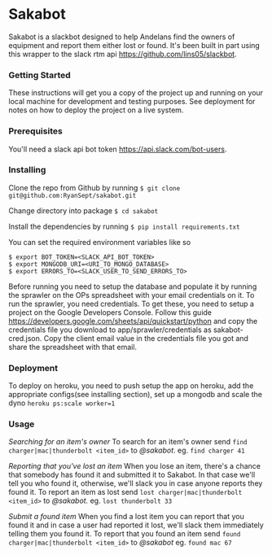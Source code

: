 # Sakabot
Sakabot is a slackbot designed to help Andelans find the owners of equipment and report them either lost or found. 
It's been built in part using this wrapper to the slack rtm api https://github.com/lins05/slackbot. 

### Getting Started
These instructions will get you a copy of the project up and running on your local machine for development and testing purposes. See deployment for notes on how to deploy the project on a live system.

### Prerequisites
You'll need a slack api bot token https://api.slack.com/bot-users.

### Installing
Clone the repo from Github by running  `$ git clone git@github.com:RyanSept/sakabot.git`

Change directory into package `$ cd sakabot`

Install the dependencies by running `$ pip install requirements.txt`

You can set the required environment variables like so

```
$ export BOT_TOKEN=<SLACK_API_BOT_TOKEN> 
$ export MONGODB_URI=<URI_TO_MONGO_DATABASE>
$ export ERRORS_TO=<SLACK_USER_TO_SEND_ERRORS_TO>
```

Before running you need to setup the database and populate it by running the sprawler on the OPs spreadsheet with your email credentials
on it. To run the sprawler, you need credentials. To get these, you need to setup a project on the Google Developers Console. 
Follow this guide https://developers.google.com/sheets/api/quickstart/python and copy the credentials file you download 
to app/sprawler/credentials as sakabot-cred.json. Copy the client email value in the credentials file you got and share 
the spreadsheet with that email.

### Deployment
To deploy on heroku, you need to push setup the app on heroku, add the appropriate configs(see installing section), set up a
mongodb and scale the dyno `heroku ps:scale worker=1`

### Usage
*Searching for an item's owner*
To search for an item's owner send `find charger|mac|thunderbolt <item_id>` to _@sakabot_.
eg. `find charger 41`

*Reporting that you've lost an item*
When you lose an item, there's a chance that somebody has found it and submitted it to Sakabot. In that case we'll tell you who found it, otherwise, we'll slack you in case anyone reports they found it. To report an item as lost send `lost charger|mac|thunderbolt <item_id>` to _@sakabot._
eg. `lost thunderbolt 33`

*Submit a found item*
When you find a lost item you can report that you found it and in case a user had reported it lost, we'll slack them immediately telling them you found it. To report that you found an item send `found charger|mac|thunderbolt <item_id>` to _@sakabot_
eg. `found mac 67`

